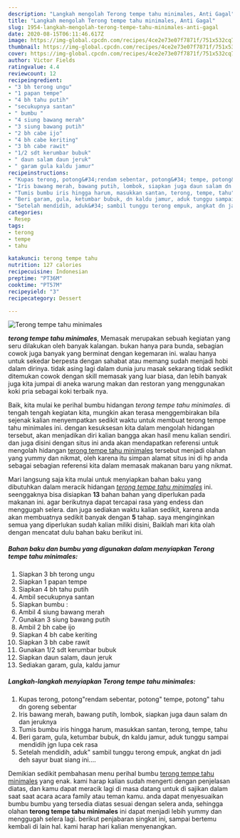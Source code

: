 ```yaml
---
description: "Langkah mengolah Terong tempe tahu minimales, Anti Gagal"
title: "Langkah mengolah Terong tempe tahu minimales, Anti Gagal"
slug: 1954-langkah-mengolah-terong-tempe-tahu-minimales-anti-gagal
date: 2020-08-15T06:11:46.617Z
image: https://img-global.cpcdn.com/recipes/4ce2e73e07f7871f/751x532cq70/terong-tempe-tahu-minimales-foto-resep-utama.jpg
thumbnail: https://img-global.cpcdn.com/recipes/4ce2e73e07f7871f/751x532cq70/terong-tempe-tahu-minimales-foto-resep-utama.jpg
cover: https://img-global.cpcdn.com/recipes/4ce2e73e07f7871f/751x532cq70/terong-tempe-tahu-minimales-foto-resep-utama.jpg
author: Victor Fields
ratingvalue: 4.4
reviewcount: 12
recipeingredient:
- "3 bh terong ungu"
- "1 papan tempe"
- "4 bh tahu putih"
- "secukupnya santan"
- " bumbu "
- "4 siung bawang merah"
- "3 siung bawang putih"
- "2 bh cabe ijo"
- "4 bh cabe keriting"
- "3 bh cabe rawit"
- "1/2 sdt kerumbar bubuk"
- " daun salam daun jeruk"
- " garam gula kaldu jamur"
recipeinstructions:
- "Kupas terong, potong&#34;rendam sebentar, potong&#34; tempe, potong&#34; tahu dn goreng sebentar"
- "Iris bawang merah, bawang putih, lombok, siapkan juga daun salam dn dan jeruknya"
- "Tumis bumbu iris hingga harum, masukkan santan, terong, tempe, tahu"
- "Beri garam, gula, ketumbar bubuk, dn kaldu jamur, aduk tunggu sampai mendidih jgn lupa cek rasa"
- "Setelah mendidih, aduk&#34; sambil tunggu terong empuk, angkat dn jadi deh sayur buat siang ini...."
categories:
- Resep
tags:
- terong
- tempe
- tahu

katakunci: terong tempe tahu 
nutrition: 127 calories
recipecuisine: Indonesian
preptime: "PT36M"
cooktime: "PT57M"
recipeyield: "3"
recipecategory: Dessert

---
```



![Terong tempe tahu minimales](https://img-global.cpcdn.com/recipes/4ce2e73e07f7871f/751x532cq70/terong-tempe-tahu-minimales-foto-resep-utama.jpg)

<b><i>terong tempe tahu minimales</i></b>, Memasak merupakan sebuah kegiatan yang seru dilakukan oleh banyak kalangan. bukan hanya para bunda, sebagian cowok juga banyak yang berminat dengan kegemaran ini. walau hanya untuk sekedar berpesta dengan sahabat atau memang sudah menjadi hobi dalam dirinya. tidak asing lagi dalam dunia juru masak sekarang tidak sedikit ditemukan cowok dengan skill memasak yang luar biasa, dan lebih banyak juga kita jumpai di aneka warung makan dan restoran yang menggunakan koki pria sebagai koki terbaik nya.

Baik, kita mulai ke perihal bumbu hidangan <i>terong tempe tahu minimales</i>. di tengah tengah kegiatan kita, mungkin akan terasa menggembirakan bila sejenak kalian menyempatkan sedikit waktu untuk membuat terong tempe tahu minimales ini. dengan kesuksesan kita dalam mengolah hidangan tersebut, akan menjadikan diri kalian bangga akan hasil menu kalian sendiri. dan juga disini dengan situs ini anda akan mendapatkan referensi untuk mengolah hidangan <u>terong tempe tahu minimales</u> tersebut menjadi olahan yang yummy dan nikmat, oleh karena itu simpan alamat situs ini di hp anda sebagai sebagian referensi kita dalam memasak makanan baru yang nikmat.




Mari langsung saja kita mulai untuk menyiapkan bahan baku yang dibutuhkan dalam meracik hidangan <u><i>terong tempe tahu minimales</i></u> ini. seenggaknya bisa disiapkan <b>13</b> bahan bahan yang diperlukan pada makanan ini. agar berikutnya dapat tercapai rasa yang endess dan menggugah selera. dan juga sediakan waktu kalian sedikit, karena anda akan membuatnya sedikit banyak dengan <b>5</b> tahap. saya menginginkan semua yang diperlukan sudah kalian miliki disini, Baiklah mari kita olah dengan mencatat dulu bahan baku berikut ini.

<!--inarticleads1-->

##### Bahan baku dan bumbu yang digunakan dalam menyiapkan Terong tempe tahu minimales:

1. Siapkan 3 bh terong ungu
1. Siapkan 1 papan tempe
1. Siapkan 4 bh tahu putih
1. Ambil secukupnya santan
1. Siapkan  bumbu :
1. Ambil 4 siung bawang merah
1. Gunakan 3 siung bawang putih
1. Ambil 2 bh cabe ijo
1. Siapkan 4 bh cabe keriting
1. Siapkan 3 bh cabe rawit
1. Gunakan 1/2 sdt kerumbar bubuk
1. Siapkan  daun salam, daun jeruk
1. Sediakan  garam, gula, kaldu jamur




<!--inarticleads2-->

##### Langkah-langkah menyiapkan Terong tempe tahu minimales:

1. Kupas terong, potong&#34;rendam sebentar, potong&#34; tempe, potong&#34; tahu dn goreng sebentar
1. Iris bawang merah, bawang putih, lombok, siapkan juga daun salam dn dan jeruknya
1. Tumis bumbu iris hingga harum, masukkan santan, terong, tempe, tahu
1. Beri garam, gula, ketumbar bubuk, dn kaldu jamur, aduk tunggu sampai mendidih jgn lupa cek rasa
1. Setelah mendidih, aduk&#34; sambil tunggu terong empuk, angkat dn jadi deh sayur buat siang ini....




Demikian sedikit pembahasan menu perihal bumbu <u>terong tempe tahu minimales</u> yang enak. kami harap kalian sudah mengerti dengan penjelasan diatas, dan kamu dapat meracik lagi di masa datang untuk di sajikan dalam saat saat acara acara family atau teman kamu. anda dapat menyesuaikan bumbu bumbu yang tersedia diatas sesuai dengan selera anda, sehingga olahan <b>terong tempe tahu minimales</b> ini dapat menjadi lebih yummy dan menggugah selera lagi. berikut penjabaran singkat ini, sampai bertemu kembali di lain hal. kami harap hari kalian menyenangkan.
